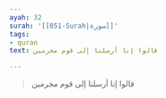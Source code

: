 ```yaml
---
ayah: 32
surah: '[[051-Surah|سورة]]'
tags:
- quran
text: قالوا إنا أرسلنا إلى قوم مجرمين

---
```

> قالوا إنا أرسلنا إلى قوم مجرمين
